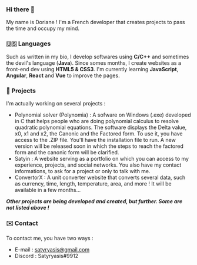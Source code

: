 ### Hi there 👋

My name is Doriane ! I'm a French developer that creates projects to pass the time and occupy my mind.

###  :us: Languages

Such as written in my bio, I develop softwares using **C/C++** and sometimes the devil's language (**Java**). Since somes months, I create websites as a front-end dev using **HTML5 & CSS3**. I'm currently learning **JavaScript**, **Angular**, **React** and **Vue** to improve the pages.

###  :hammer: Projects

I'm actually working on several projects :

- Polynomial solver (Polynomia) : A sofware on Windows (.exe) developed in C that helps people who are doing polynomial calculus to resolve quadratic polynomial equations. The software displays the Delta value, x0, x1 and x2, the Canonic and the Factored form. To use it, you have access to the .ZIP file. You'll have the installation file to run. A new version will be released soon in which the steps to reach the factored form and the canonic form will be clarified.
- Satyin : A website serving as a portfolio on which you can access to my experience, projects, and social networks. You also have my contact informations, to ask for a project or only to talk with me.
- ConvertorX : A unit converter website that converts several data, such as currency, time, length, temperature, area, and more ! It will be available in a few months...

***Other projects are being developed and created, but further. Some are not listed above !***

###  :envelope: Contact

To contact me, you have two ways :

- E-mail : satyryasis@gmail.com
- Discord : Satyryasis#9912
